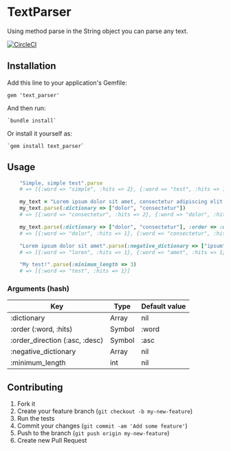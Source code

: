 # TextParser

Using method parse in the String object you can parse any text.

[![CircleCI](https://circleci.com/gh/fpaula/text_parser/tree/master.svg?style=svg)](https://circleci.com/gh/fpaula/text_parser/tree/master)

## Installation


Add this line to your application's Gemfile:

    gem 'text_parser'

And then run:

    `bundle install`

Or install it yourself as:

    `gem install text_parser`

## Usage
```ruby
    "Simple, simple test".parse
    # => [{:word => "simple", :hits => 2}, {:word => "test", :hits => 1}]
```
```ruby
    my_text = "Lorem ipsum dolor sit amet, consectetur adipiscing elit. Pellentesque pretium consectetur."
    my_text.parse(:dictionary => ["dolor", "consectetur"])
    # => [{:word => "consectetur", :hits => 2}, {:word => "dolor", :hits => 1}]
```
```ruby
    my_text.parse(:dictionary => ["dolor", "consectetur"], :order => :word, :order_direction => :desc)
    # => [{:word => "dolor", :hits => 1}, {:word => "consectetur", :hits => 2}]
```
```ruby
    "Lorem ipsum dolor sit amet".parse(:negative_dictionary => ["ipsum", "dolor", "sit"])
    # => [{:word => "loren", :hits => 1}, {:word => "amet", :hits => 1}]
```
```ruby
    "My test!".parse(:minimum_length => 3)
    # => [{:word => "test", :hits => 1}]
```

### Arguments (hash)
| Key                             | Type   | Default value |
| ------------------------------- | ------ | ------------- |
| :dictionary                     | Array  | nil           |
| :order (:word, :hits)           | Symbol | :word         |
| :order_direction (:asc, :desc)  | Symbol | :asc          |
| :negative_dictionary            | Array  | nil           |
| :minimum_length                 | int    | nil           |


## Contributing

1. Fork it
2. Create your feature branch (`git checkout -b my-new-feature`)
3. Run the tests
4. Commit your changes (`git commit -am 'Add some feature'`)
5. Push to the branch (`git push origin my-new-feature`)
6. Create new Pull Request

